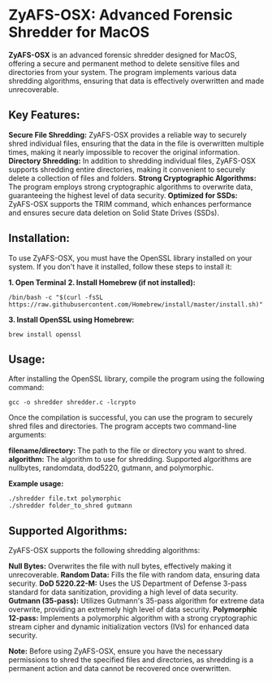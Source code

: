 # ZyAFS-OSX: Advanced Forensic Shredder for MacOS

**ZyAFS-OSX** is an advanced forensic shredder designed for MacOS, offering a secure and permanent method to delete sensitive files and directories from your system. The program implements various data shredding algorithms, ensuring that data is effectively overwritten and made unrecoverable.

## Key Features:

**Secure File Shredding:** ZyAFS-OSX provides a reliable way to securely shred individual files, ensuring that the data in the file is overwritten multiple times, making it nearly impossible to recover the original information.
**Directory Shredding:** In addition to shredding individual files, ZyAFS-OSX supports shredding entire directories, making it convenient to securely delete a collection of files and folders.
**Strong Cryptographic Algorithms:** The program employs strong cryptographic algorithms to overwrite data, guaranteeing the highest level of data security.
**Optimized for SSDs:** ZyAFS-OSX supports the TRIM command, which enhances performance and ensures secure data deletion on Solid State Drives (SSDs).

## Installation:
To use ZyAFS-OSX, you must have the OpenSSL library installed on your system. If you don't have it installed, follow these steps to install it:

**1. Open Terminal**
**2. Install Homebrew (if not installed):**

```
/bin/bash -c "$(curl -fsSL https://raw.githubusercontent.com/Homebrew/install/master/install.sh)"
```

**3. Install OpenSSL using Homebrew:**

```brew install openssl```

## Usage:

After installing the OpenSSL library, compile the program using the following command:

```gcc -o shredder shredder.c -lcrypto```

Once the compilation is successful, you can use the program to securely shred files and directories. The program accepts two command-line arguments:

**filename/directory:** The path to the file or directory you want to shred.
**algorithm:** The algorithm to use for shredding. Supported algorithms are nullbytes, randomdata, dod5220, gutmann, and polymorphic.

**Example usage:**
```
./shredder file.txt polymorphic
./shredder folder_to_shred gutmann
```

## Supported Algorithms:

ZyAFS-OSX supports the following shredding algorithms:

**Null Bytes:** Overwrites the file with null bytes, effectively making it unrecoverable.
**Random Data:** Fills the file with random data, ensuring data security.
**DoD 5220.22-M:** Uses the US Department of Defense 3-pass standard for data sanitization, providing a high level of data security.
**Gutmann (35-pass):** Utilizes Gutmann's 35-pass algorithm for extreme data overwrite, providing an extremely high level of data security.
**Polymorphic 12-pass:** Implements a polymorphic algorithm with a strong cryptographic stream cipher and dynamic initialization vectors (IVs) for enhanced data security.

**Note:** Before using ZyAFS-OSX, ensure you have the necessary permissions to shred the specified files and directories, as shredding is a permanent action and data cannot be recovered once overwritten.
